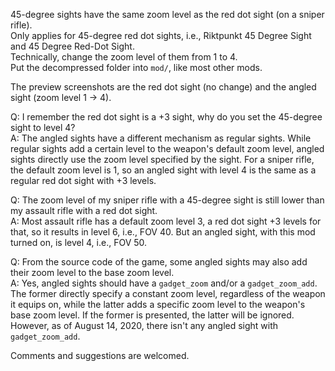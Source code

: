 45-degree sights have the same zoom level as the red dot sight (on a sniper rifle).  
Only applies for 45-degree red dot sights, i.e., Riktpunkt 45 Degree Sight and 45 Degree Red-Dot Sight.   
Technically, change the zoom level of them from 1 to 4.  
Put the decompressed folder into `mod/`, like most other mods.

The preview screenshots are the red dot sight (no change) and the angled sight (zoom level 1 -> 4).

Q: I remember the red dot sight is a +3 sight, why do you set the 45-degree sight to level 4?    
A: The angled sights have a different mechanism as regular sights. While regular sights add a certain level to the weapon's default zoom level, angled sights directly use the zoom level specified by the sight. For a sniper rifle, the default zoom level is 1, so an angled sight with level 4 is the same as a regular red dot sight with +3 levels.

Q: The zoom level of my sniper rifle with a 45-degree sight is still lower than my assault rifle with a red dot sight.  
A: Most assault rifle has a default zoom level 3, a red dot sight +3 levels for that, so it results in level 6, i.e., FOV 40. But an angled sight, with this mod turned on, is level 4, i.e., FOV 50.

Q: From the source code of the game, some angled sights may also add their zoom level to the base zoom level.  
A: Yes, angled sights should have a `gadget_zoom` and/or a `gadget_zoom_add`. The former directly specify a constant zoom level, regardless of the weapon it equips on, while the latter adds a specific zoom level to the weapon's base zoom level. If the former is presented, the latter will be ignored. However, as of August 14, 2020, there isn't any angled sight with `gadget_zoom_add`.

Comments and suggestions are welcomed. 
